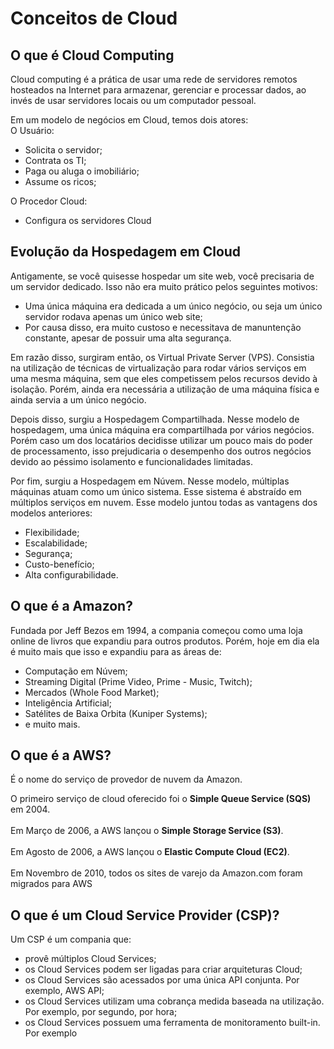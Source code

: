 # Conceitos de Cloud
## O que é Cloud Computing
Cloud computing é a prática de usar uma rede de servidores remotos hosteados na Internet para armazenar, gerenciar e processar dados, ao invés de usar servidores locais ou um computador pessoal.

Em um modelo de negócios em Cloud, temos dois atores:  
O Usuário:
- Solicita o servidor;
- Contrata os TI;
- Paga ou aluga o imobiliário;
- Assume os ricos;

O Procedor Cloud:
- Configura os servidores Cloud

## Evolução da Hospedagem em Cloud
Antigamente, se você quisesse hospedar um site web, você precisaria de um servidor dedicado. Isso não era muito prático pelos seguintes motivos:
- Uma única máquina era dedicada a um único negócio, ou seja um único servidor rodava apenas um único web site;
- Por causa disso, era muito custoso e necessitava de manuntenção constante, apesar de possuir uma alta segurança.

Em razão disso, surgiram então, os Virtual Private Server (VPS). Consistia na utilização de técnicas de virtualização para rodar vários serviços em uma mesma máquina, sem que eles competissem pelos recursos devido à isolação. Porém, ainda era necessária a utilização de uma máquina física e ainda servia a um único negócio.

Depois disso, surgiu a Hospedagem Compartilhada. Nesse modelo de hospedagem, uma única máquina era compartilhada por vários negócios. Porém caso um dos locatários decidisse utilizar um pouco mais do poder de processamento, isso prejudicaria o desempenho dos outros negócios devido ao péssimo isolamento e funcionalidades limitadas.

Por fim, surgiu a Hospedagem em Núvem. Nesse modelo, múltiplas máquinas atuam como um único sistema. Esse sistema é abstraído em múltiplos serviços em nuvem. Esse modelo juntou todas as vantagens dos modelos anteriores:
- Flexibilidade;
- Escalabilidade;
- Segurança;
- Custo-benefício;
- Alta configurabilidade.

## O que é a Amazon?
Fundada por Jeff Bezos em 1994, a compania começou como uma loja online de livros que expandiu para outros produtos.
Porém, hoje em dia ela é muito mais que isso e expandiu para as áreas de:
- Computação em Núvem;
- Streaming Digital (Prime Video, Prime - Music, Twitch);
- Mercados (Whole Food Market);
- Inteligência Artificial;
- Satélites de Baixa Orbita (Kuniper Systems);
- e muito mais.

## O que é a AWS?
É o nome do serviço de provedor de nuvem da Amazon.

O primeiro serviço de cloud oferecido foi o **Simple Queue Service (SQS)** em 2004.
<br></br>
Em Março de 2006, a AWS lançou o **Simple Storage Service (S3)**.
<br></br>
Em Agosto de 2006, a AWS lançou o **Elastic Compute Cloud (EC2)**.
<br></br>
Em Novembro de 2010, todos os sites de varejo da Amazon.com foram migrados para AWS

## O que é um Cloud Service Provider (CSP)?
Um CSP é um compania que:
- provê múltiplos Cloud Services;
- os Cloud Services podem ser ligadas para criar arquiteturas Cloud;
- os Cloud Services são acessados por uma única API conjunta. Por exemplo, AWS API;
- os Cloud Services utilizam uma cobrança medida baseada na utilização. Por exemplo, por segundo, por hora;
- os Cloud Services possuem uma ferramenta de monitoramento built-in. Por exemplo